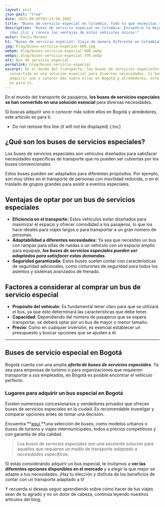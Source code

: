 ```yaml
---
layout: post
json-post: "true"
date: 2023-09-05T03:23:58.168Z
title: "Buses de servicio especial en Colombia: Todo lo que necesitas saber"
description: "Buses de servicio especial en Colombia: Encuentra la mejor opción
  ¡Haz clic y conoce las ventajas de estos vehículos únicos!"
autor: Paula Moreno
h1: "Buses de servicio especial: Viaja de manera diferente en Colombia"
jpg: blog/buses-servicio-especial-600.jpg
webpm: blog/buses-servicio-especial-600.webp
webps: blog/buses-servicio-especial-376.webp
alt: Bus de servicio especial
permalink: blog/buses-servicio-especial
excerpt: En el mundo del transporte, los buses de servicios especiales se han
  convertido en una solución esencial para diversas necesidades. Si buscas
  adquirir uno o conocer más sobre ellos en Bogotá y alrededores, este artículo
  es para ti.
---
```

En el mundo del transporte de pasajeros, **los buses de servicios especiales se han convertido en una solución esencial** para diversas necesidades.

Si buscas adquirir uno o conocer más sobre ellos en Bogotá y alrededores, este artículo es para ti.

* Do not remove this line (it will not be displayed)
  {:toc}

## ¿Qué son los buses de servicios especiales?

Los buses de servicios especiales son vehículos diseñados para satisfacer necesidades específicas de transporte que no pueden ser cubiertas por los buses convencionales.

Estos buses pueden ser adaptados para diferentes propósitos. Por ejemplo, son muy útiles en el transporte de personas con movilidad reducida, o en el traslado de grupos grandes para asistir a eventos especiales.

## Ventajas de optar por un bus de servicios especiales

* **Eficiencia en el transporte:** Estos vehículos están diseñados para maximizar el espacio y ofrecer comodidad a los pasajeros, lo que los hace ideales para viajes largos o para transportar a un gran número de personas.
* **Adaptabilidad a diferentes necesidades:** Ya sea que necesites un bus con rampas para sillas de ruedas o un vehículo con un espacio amplio para equipaje, ***los buses de servicios especiales pueden ser adaptados para satisfacer estas demandas.***
* **Seguridad garantizada:** Estos buses suelen contar con características de seguridad adicionales, como cinturones de seguridad para todos los asientos y sistemas avanzados de frenado.

## Factores a considerar al comprar un bus de servicio especial

* **Propósito del vehículo:** Es fundamental tener claro para qué se utilizará el bus, ya que esto determinará las características que debe tener.
* **Capacidad:** Dependiendo del número de pasajeros que se espera transportar, se deberá optar por un bus de mayor o menor tamaño.
* **Precio:** Como en cualquier inversión, es esencial establecer un presupuesto y buscar opciones que se ajusten a él.

- - -

## Buses de servicio especial en Bogotá

Bogotá cuenta con una amplia ***oferta de buses de servicios especiales***. Ya sea para empresas de turismo o para organizaciones que requieren transportar a sus empleados, en Bogotá es posible encontrar el vehículo perfecto.

### Lugares para adquirir un bus especial en Bogotá

Existen numerosos concesionarios y vendedores privados que ofrecen buses de servicios especiales en la ciudad. Es recomendable investigar y comparar opciones antes de tomar una decisión.

Encuentra **[aquí ](https://www.tucarro.com.co/)**una selección de buses, como modelos urbanos o buses de turismo y viajes intermunicipales, todos a precios competitivos y con garantía de alta calidad.

> *Los buses de servicios especiales son una excelente solución* para aquellos que requieren un medio de transporte *adaptado a necesidades específicas.*

Si estás considerando adquirir un bus especial, te invitamos a **ver las diferentes opciones disponibles en el mercado** y a elegir la que mejor se adapte a tus necesidades. ¡Haz tu elección y disfruta de los beneficios de contar con un transporte adaptado a ti!

Y﻿ recuerda si deseas seguir aprendiendo sobre cómo hacer de tus viajes sean de tu agrado y no un dolor de cabeza, continúa leyendo nuestros artículos del blog.
